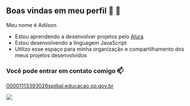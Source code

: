 ## Boas vindas em meu perfil 🦂 👋

Meu nome é Adilson
- Estou aprendendo a desenvolver projetos pelo [Alura](https://www.alura.com.br)
- Estou desenvolvendo a linguagem JavaScript
- Utilizo esse espaço para minha organização e compartilhamento dos meus projetos desenvolvidos

### Você pode entrar em contato comigo 📫

00001113393026sp@al.educacao.sp.gov.br

![](https://media.tenor.com/NyY3x0kV66oAAAAM/edson-arantes-do-nascimento-pel%C3%A9.gif)
